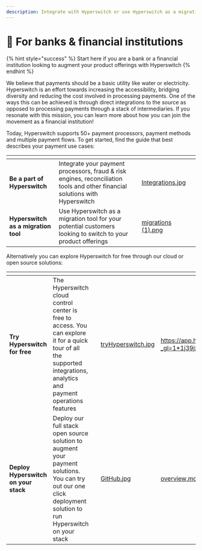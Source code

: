 ```yaml
---
description: Integrate with Hyperswitch or use Hyperswitch as a migration tool
---
```


# 🏦 For banks & financial institutions

{% hint style="success" %}
Start here if you are a bank or a financial institution looking to augment your product offerings with Hyperswitch
{% endhint %}

We believe that payments should be a basic utility like water or electricity. Hyperswitch is an effort towards increasing the accessibility, bridging diversity and reducing the cost involved in processing payments. One of the ways this can be achieved is through direct integrations to the source as opposed to processing payments through a stack of intermediaries. If you resonate with this mission, you can learn more about how you can join the movement as a financial institution!

Today, Hyperswitch supports 50+ payment processors, payment methods and multiple payment flows. To get started, find the guide that best describes your payment use cases:

<table data-card-size="large" data-view="cards"><thead><tr><th></th><th></th><th></th><th data-hidden data-card-cover data-type="files"></th><th data-hidden data-card-target data-type="content-ref"></th></tr></thead><tbody><tr><td><strong>Be a part of Hyperswitch</strong></td><td>Integrate your payment processors, fraud &#x26; risk engines, reconciliation tools and other financial solutions with Hyperswitch</td><td></td><td><a href="../.gitbook/assets/Integrations.jpg">Integrations.jpg</a></td><td></td></tr><tr><td><strong>Hyperswitch as a migration tool</strong></td><td>Use Hyperswitch as a migration tool for your potential customers looking to switch to your product offerings</td><td></td><td><a href="../.gitbook/assets/migrations (1).png">migrations (1).png</a></td><td></td></tr></tbody></table>

Alternatively you can explore Hyperswitch for free through our cloud or open source solutions:

<table data-card-size="large" data-view="cards"><thead><tr><th></th><th></th><th></th><th data-hidden data-card-cover data-type="files"></th><th data-hidden data-card-target data-type="content-ref"></th></tr></thead><tbody><tr><td><strong>Try Hyperswitch for free</strong></td><td>The Hyperswitch cloud control center is free to access. You can explore it for a quick tour of all the supported integrations, analytics and payment operations features</td><td></td><td><a href="../.gitbook/assets/tryHyperswitch.jpg">tryHyperswitch.jpg</a></td><td><a href="https://app.hyperswitch.io/register?_gl=1*1j39jxb*_ga*MTYzNTE0Mjg1LjE3MDEwOTAxODQ.*_ga_1X38KQVJ1S*MTcwMjA0MDc0NS4zMS4xLjE3MDIwNDQ2OTIuMjguMC4w">https://app.hyperswitch.io/register?_gl=1*1j39jxb*_ga*MTYzNTE0Mjg1LjE3MDEwOTAxODQ.*_ga_1X38KQVJ1S*MTcwMjA0MDc0NS4zMS4xLjE3MDIwNDQ2OTIuMjguMC4w</a></td></tr><tr><td><strong>Deploy Hyperswitch on your stack</strong></td><td>Deploy our full stack open source solution to augment your payment solutions. You can try out our one click deployment solution to run Hyperswitch on your stack</td><td></td><td><a href="../.gitbook/assets/GitHub.jpg">GitHub.jpg</a></td><td><a href="../hyperswitch-open-source/overview.md">overview.md</a></td></tr></tbody></table>
